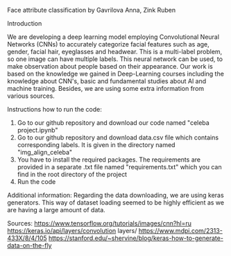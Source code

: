 Face attribute classification by Gavrilova Anna, Zink Ruben

Introduction

We are developing a deep learning model employing Convolutional Neural Networks (CNNs) to accurately categorize facial features such as age, gender, facial hair, eyeglasses and headwear. This is a multi-label problem, so one image can have multiple labels. This neural network can be used, to make observation about people based on their appearance.
Our work is based on the knowledge we gained in Deep-Learning courses including the knowledge about CNN's, basic and fundamental studies about Al and machine training. Besides, we are using some extra information from various sources.

Instructions how to run the code:
1. Go to our github repository and download our code named "celeba project.ipynb"
2. Go to our github repository and download data.csv file which contains corresponding labels. It is given in the directory named "img_align_celeba"
3. You have to install the required packages. The requirements are provided in a separate .txt file named "requirements.txt" which you can find in the root directory of the project
4. Run the code

Additional information:
Regarding the data downloading, we are using keras generators. This way of dataset loading seemed to be highly efficient as we are having a large amount of data.

Sources:
https://www.tensorflow.org/tutorials/images/cnn?hl=ru
https://keras.io/api/layers/convolution layers/
https://www.mdpi.com/2313-433X/8/4/105
https://stanford.edu/~shervine/blog/keras-how-to-generate-data-on-the-fly
